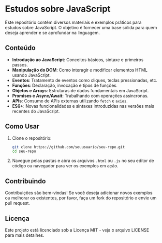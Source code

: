 # Estudos sobre JavaScript

Este repositório contém diversos materiais e exemplos práticos para estudos sobre JavaScript. O objetivo é fornecer uma base sólida para quem deseja aprender e se aprofundar na linguagem.

## Conteúdo

- **Introdução ao JavaScript**: Conceitos básicos, sintaxe e primeiros passos.
- **Manipulação do DOM**: Como interagir e modificar elementos HTML usando JavaScript.
- **Eventos**: Tratamento de eventos como cliques, teclas pressionadas, etc.
- **Funções**: Declaração, invocação e tipos de funções.
- **Objetos e Arrays**: Estruturas de dados fundamentais em JavaScript.
- **Promises e Async/Await**: Trabalhando com operações assíncronas.
- **APIs**: Consumo de APIs externas utilizando `fetch` e `axios`.
- **ES6+**: Novas funcionalidades e sintaxes introduzidas nas versões mais recentes do JavaScript.

## Como Usar

1. Clone o repositório:
    ```bash
    git clone https://github.com/seuusuario/seu-repo.git
    cd seu-repo
    ```

2. Navegue pelas pastas e abra os arquivos `.html` ou `.js` no seu editor de código ou navegador para ver os exemplos em ação.

## Contribuindo

Contribuições são bem-vindas! Se você deseja adicionar novos exemplos ou melhorar os existentes, por favor, faça um fork do repositório e envie um pull request.

## Licença

Este projeto está licenciado sob a Licença MIT - veja o arquivo LICENSE para mais detalhes.
